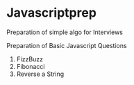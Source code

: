 # Javascriptprep
Preparation of simple algo for Interviews

Preparation of Basic Javascript Questions
1) FizzBuzz
2) Fibonacci
3) Reverse a String
